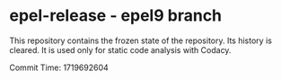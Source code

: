 # epel-release - epel9 branch

This repository contains the frozen state of the repository.
Its history is cleared. It is used only for static code
analysis with Codacy.

Commit Time: 1719692604